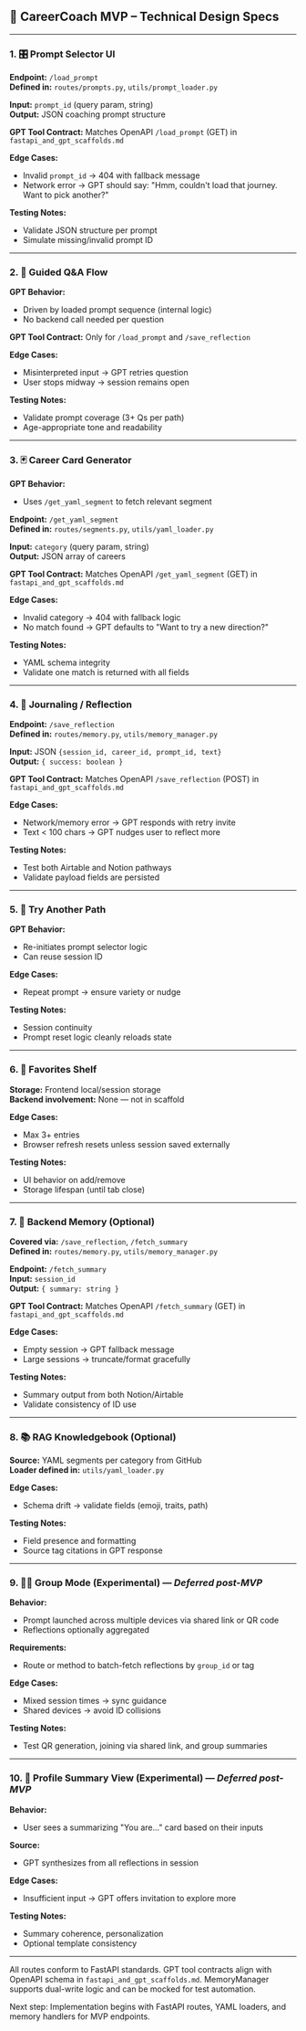 ## 🧩 CareerCoach MVP – Technical Design Specs

---

### 1. 🎛 Prompt Selector UI

**Endpoint:** `/load_prompt`  
**Defined in:** `routes/prompts.py`, `utils/prompt_loader.py`

**Input:** `prompt_id` (query param, string)  
**Output:** JSON coaching prompt structure

**GPT Tool Contract:** Matches OpenAPI `/load_prompt` (GET) in `fastapi_and_gpt_scaffolds.md`

**Edge Cases:**
- Invalid `prompt_id` → 404 with fallback message
- Network error → GPT should say: "Hmm, couldn't load that journey. Want to pick another?"

**Testing Notes:**
- Validate JSON structure per prompt
- Simulate missing/invalid prompt ID

---

### 2. 🤖 Guided Q&A Flow

**GPT Behavior:**
- Driven by loaded prompt sequence (internal logic)
- No backend call needed per question

**GPT Tool Contract:** Only for `/load_prompt` and `/save_reflection`

**Edge Cases:**
- Misinterpreted input → GPT retries question
- User stops midway → session remains open

**Testing Notes:**
- Validate prompt coverage (3+ Qs per path)
- Age-appropriate tone and readability

---

### 3. 🃏 Career Card Generator

**GPT Behavior:**
- Uses `/get_yaml_segment` to fetch relevant segment

**Endpoint:** `/get_yaml_segment`  
**Defined in:** `routes/segments.py`, `utils/yaml_loader.py`

**Input:** `category` (query param, string)  
**Output:** JSON array of careers

**GPT Tool Contract:** Matches OpenAPI `/get_yaml_segment` (GET) in `fastapi_and_gpt_scaffolds.md`

**Edge Cases:**
- Invalid category → 404 with fallback logic
- No match found → GPT defaults to "Want to try a new direction?"

**Testing Notes:**
- YAML schema integrity
- Validate one match is returned with all fields

---

### 4. 📝 Journaling / Reflection

**Endpoint:** `/save_reflection`  
**Defined in:** `routes/memory.py`, `utils/memory_manager.py`

**Input:** JSON `{session_id, career_id, prompt_id, text}`  
**Output:** `{ success: boolean }`

**GPT Tool Contract:** Matches OpenAPI `/save_reflection` (POST) in `fastapi_and_gpt_scaffolds.md`

**Edge Cases:**
- Network/memory error → GPT responds with retry invite
- Text < 100 chars → GPT nudges user to reflect more

**Testing Notes:**
- Test both Airtable and Notion pathways
- Validate payload fields are persisted

---

### 5. 🔁 Try Another Path

**GPT Behavior:**
- Re-initiates prompt selector logic
- Can reuse session ID

**Edge Cases:**
- Repeat prompt → ensure variety or nudge

**Testing Notes:**
- Session continuity
- Prompt reset logic cleanly reloads state

---

### 6. 📌 Favorites Shelf

**Storage:** Frontend local/session storage  
**Backend involvement:** None — not in scaffold

**Edge Cases:**
- Max 3+ entries
- Browser refresh resets unless session saved externally

**Testing Notes:**
- UI behavior on add/remove
- Storage lifespan (until tab close)

---

### 7. 💾 Backend Memory (Optional)

**Covered via:** `/save_reflection`, `/fetch_summary`  
**Defined in:** `routes/memory.py`, `utils/memory_manager.py`

**Endpoint:** `/fetch_summary`  
**Input:** `session_id`  
**Output:** `{ summary: string }`

**GPT Tool Contract:** Matches OpenAPI `/fetch_summary` (GET) in `fastapi_and_gpt_scaffolds.md`

**Edge Cases:**
- Empty session → GPT fallback message
- Large sessions → truncate/format gracefully

**Testing Notes:**
- Summary output from both Notion/Airtable
- Validate consistency of ID use

---

### 8. 📚 RAG Knowledgebook (Optional)

**Source:** YAML segments per category from GitHub  
**Loader defined in:** `utils/yaml_loader.py`

**Edge Cases:**
- Schema drift → validate fields (emoji, traits, path)

**Testing Notes:**
- Field presence and formatting
- Source tag citations in GPT response

---

### 9. 🧑‍🏫 Group Mode (Experimental) — *Deferred post-MVP*

**Behavior:**
- Prompt launched across multiple devices via shared link or QR code
- Reflections optionally aggregated

**Requirements:**
- Route or method to batch-fetch reflections by `group_id` or tag

**Edge Cases:**
- Mixed session times → sync guidance
- Shared devices → avoid ID collisions

**Testing Notes:**
- Test QR generation, joining via shared link, and group summaries

---

### 10. 🧠 Profile Summary View (Experimental) — *Deferred post-MVP*

**Behavior:**
- User sees a summarizing "You are..." card based on their inputs

**Source:**
- GPT synthesizes from all reflections in session

**Edge Cases:**
- Insufficient input → GPT offers invitation to explore more

**Testing Notes:**
- Summary coherence, personalization
- Optional template consistency

---

All routes conform to FastAPI standards. GPT tool contracts align with OpenAPI schema in `fastapi_and_gpt_scaffolds.md`. MemoryManager supports dual-write logic and can be mocked for test automation.

Next step: Implementation begins with FastAPI routes, YAML loaders, and memory handlers for MVP endpoints.